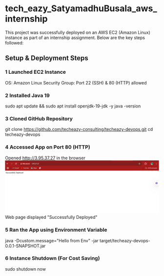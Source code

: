 # tech_eazy_SatyamadhuBusala_aws_internship
This project was successfully deployed on an AWS EC2 (Amazon Linux) instance as part of an internship assignment. Below are the key steps followed:
## Setup & Deployment Steps
### 1 Launched EC2 Instance
  OS: Amazon Linux 
  Security Group: Port 22 (SSH) & 80 (HTTP) allowed
### 2 Installed Java 19
sudo apt update && sudo apt install openjdk-19-jdk -y
java -version
### 3 Cloned GitHub Repository
git clone https://github.com/techeazy-consulting/techeazy-devops.git
cd techeazy-devops
### 4 Accessed App on Port 80 (HTTP)
Opened http://3.95.37.27 in the browser
![img2](https://github.com/SatyamadhuBusala/tech_eazy_SatyamadhuBusala_aws_internship/blob/main/project%20img/Screenshot%202025-06-08%20094452.png)
Web page displayed "Successfully Deployed"
### 5 Ran the App using Environment Variable
java -Dcustom.message="Hello from Env" -jar target/techeazy-devops-0.0.1-SNAPSHOT.jar
### 6 Instance Shutdown (For Cost Saving)
sudo shutdown now
